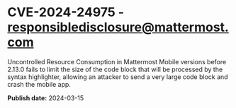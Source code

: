 # CVE-2024-24975 - responsibledisclosure@mattermost.com

Uncontrolled Resource Consumption in Mattermost Mobile versions before 2.13.0 fails to limit the size of the code block that will be processed by the syntax highlighter, allowing an attacker to send a very large code block and crash the mobile app.


**Publish date:** 2024-03-15
